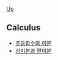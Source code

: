 [Up](..\index.md)

## Calculus

- [초등함수의 미분](differentiation_of_elementary_functions.md)
- [상미분과 편미분](derivative.md)

